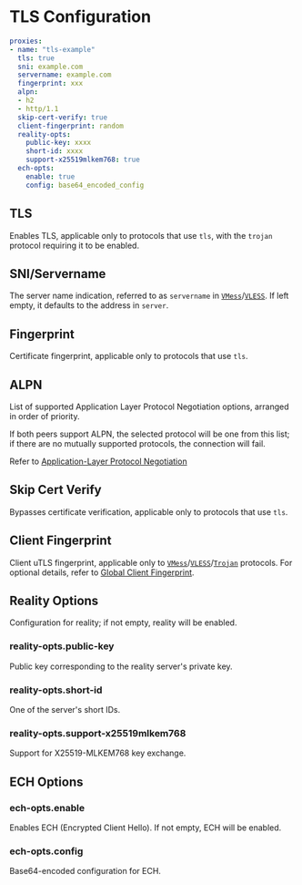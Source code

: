 # TLS Configuration

```{.yaml linenums="1"}
proxies:
- name: "tls-example"
  tls: true
  sni: example.com
  servername: example.com
  fingerprint: xxx
  alpn:
  - h2
  - http/1.1
  skip-cert-verify: true
  client-fingerprint: random
  reality-opts:
    public-key: xxxx
    short-id: xxxx
    support-x25519mlkem768: true
  ech-opts:
    enable: true
    config: base64_encoded_config
```

## TLS

Enables TLS, applicable only to protocols that use `tls`, with the `trojan` protocol requiring it to be enabled.

## SNI/Servername

The server name indication, referred to as `servername` in [`VMess`](./vmess.md)/[`VLESS`](./vless.md). If left empty, it defaults to the address in `server`.

## Fingerprint

Certificate fingerprint, applicable only to protocols that use `tls`.

## ALPN

List of supported Application Layer Protocol Negotiation options, arranged in order of priority.

If both peers support ALPN, the selected protocol will be one from this list; if there are no mutually supported protocols, the connection will fail.

Refer to [Application-Layer Protocol Negotiation](https://en.wikipedia.org/wiki/Application-Layer_Protocol_Negotiation)

## Skip Cert Verify

Bypasses certificate verification, applicable only to protocols that use `tls`.

## Client Fingerprint

Client uTLS fingerprint, applicable only to [`VMess`](./vmess.md)/[`VLESS`](./vless.md)/[`Trojan`](./trojan.md) protocols. For optional details, refer to [Global Client Fingerprint](../general.md#global-client-fingerprint).

## Reality Options

Configuration for reality; if not empty, reality will be enabled.

### reality-opts.public-key

Public key corresponding to the reality server's private key.

### reality-opts.short-id

One of the server's short IDs.

### reality-opts.support-x25519mlkem768

Support for X25519-MLKEM768 key exchange.

## ECH Options

### ech-opts.enable

Enables ECH (Encrypted Client Hello). If not empty, ECH will be enabled.

### ech-opts.config

Base64-encoded configuration for ECH.

